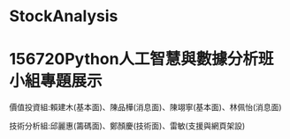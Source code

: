 # StockAnalysis
156720Python人工智慧與數據分析班小組專題展示
======================================
價值投資組:賴建木(基本面)、陳品樺(消息面)、陳翊寧(基本面)、林佩怡(消息面)

技術分析組:邱麗惠(籌碼面)、鄭顏慶(技術面)、雷敏(支援與網頁架設)